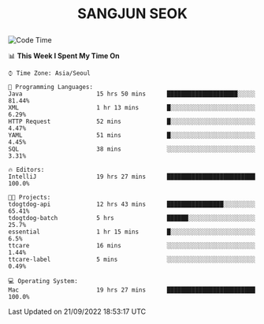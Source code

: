 <h1>
 <p align="center">
   SANGJUN SEOK
 </p>
</h1>

<!--START_SECTION:waka-->
![Code Time](http://img.shields.io/badge/Code%20Time-1%2C832%20hrs%204%20mins-blue)

📊 **This Week I Spent My Time On** 

```text
⌚︎ Time Zone: Asia/Seoul

💬 Programming Languages: 
Java                     15 hrs 50 mins      ████████████████████░░░░░   81.44% 
XML                      1 hr 13 mins        █░░░░░░░░░░░░░░░░░░░░░░░░   6.29% 
HTTP Request             52 mins             █░░░░░░░░░░░░░░░░░░░░░░░░   4.47% 
YAML                     51 mins             █░░░░░░░░░░░░░░░░░░░░░░░░   4.45% 
SQL                      38 mins             ░░░░░░░░░░░░░░░░░░░░░░░░░   3.31%

🔥 Editors: 
IntelliJ                 19 hrs 27 mins      █████████████████████████   100.0%

🐱‍💻 Projects: 
tdogtdog-api             12 hrs 43 mins      ████████████████░░░░░░░░░   65.41% 
tdogtdog-batch           5 hrs               ██████░░░░░░░░░░░░░░░░░░░   25.7% 
essential                1 hr 15 mins        █░░░░░░░░░░░░░░░░░░░░░░░░   6.5% 
ttcare                   16 mins             ░░░░░░░░░░░░░░░░░░░░░░░░░   1.44% 
ttcare-label             5 mins              ░░░░░░░░░░░░░░░░░░░░░░░░░   0.49%

💻 Operating System: 
Mac                      19 hrs 27 mins      █████████████████████████   100.0%

```


 Last Updated on 21/09/2022 18:53:17 UTC
<!--END_SECTION:waka-->
